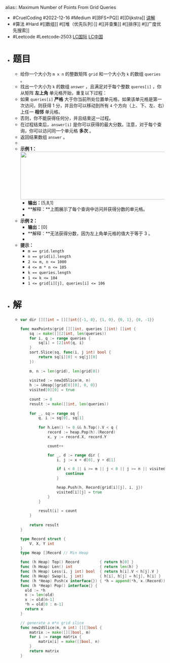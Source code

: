 alias:: Maximum Number of Points From Grid Queries
- #CruelCoding #2022-12-16 #Medium #[[BFS+PQ]] #[[Dijkstra]] [讲解](https://youtu.be/G7Gg9w5_KWk)
- #算法 #Hard #[[数组]] #[[堆（优先队列）]] #[[并查集]] #[[排序]] #[[广度优先搜索]]
- #Leetcode #Leetcode-2503 [LC国际](https://leetcode.com/problems/maximum-number-of-points-from-grid-queries/) [LC中国](https://leetcode.cn/problems/maximum-number-of-points-from-grid-queries/)
- # 题目
	- 给你一个大小为 `m x n` 的整数矩阵 `grid` 和一个大小为 `k` 的数组 `queries` 。
	- 找出一个大小为 `k` 的数组 `answer` ，且满足对于每个整数 `queres[i]` ，你从矩阵 **左上角** 单元格开始，重复以下过程：
	- 如果 `queries[i]` **严格** 大于你当前所处位置单元格，如果该单元格是第一次访问，则获得 1 分，并且你可以移动到所有 `4` 个方向（上、下、左、右）上任一 **相邻** 单元格。
	- 否则，你不能获得任何分，并且结束这一过程。
	- 在过程结束后，`answer[i]` 是你可以获得的最大分数。注意，对于每个查询，你可以访问同一个单元格 **多次** 。
	- 返回结果数组 `answer` 。
	-
	- **示例 1：**
	  		<img alt="" src="https://assets.leetcode.com/uploads/2022/10/19/yetgriddrawio.png" style="width: 571px; height: 151px;">
		- **输出：**[5,8,1]
		- **解释：**上图展示了每个查询中访问并获得分数的单元格。
		-
	- **示例 2：**
	  		<img alt="" src="https://assets.leetcode.com/uploads/2022/10/20/yetgriddrawio-2.png">
		- **输出：**[0]
		- **解释：**无法获得分数，因为左上角单元格的值大于等于 3 。
		-
	- **提示：**
		- `m == grid.length`
		- `n == grid[i].length`
		- `2 <= m, n <= 1000`
		- `4 <= m * n <= 105`
		- `k == queries.length`
		- `1 <= k <= 104`
		- `1 <= grid[i][j], queries[i] <= 106`
- # 解
	- ```go
	  var dir [][]int = [][]int{{-1, 0}, {1, 0}, {0, 1}, {0, -1}}
	  
	  func maxPoints(grid [][]int, queries []int) []int {
	      sq := make([][2]int, len(queries))
	      for i, q := range queries {
	          sq[i] = [2]int{q, i}
	      }
	      sort.Slice(sq, func(i, j int) bool {
	          return sq[i][0] < sq[j][0]
	      })
	      
	      m, n := len(grid), len(grid[0])
	      
	      visited := new2dSlice(m, n)
	      h := &Heap{{grid[0][0], 0, 0}}
	      visited[0][0] = true
	      
	      count := 0
	      result := make([]int, len(queries))
	      
	      for _, sq:= range sq {
	          q, i := sq[0], sq[1]
	          
	          for h.Len() != 0 && h.Top().V < q {
	              record := heap.Pop(h).(Record)
	              x, y := record.X, record.Y
	  
	              count++
	  
	              for _, d := range dir {
	                  i, j := x + d[0], y + d[1]
	  
	                  if i < 0 || i >= m || j < 0 || j >= n || visited[i][j] {
	                      continue
	                  }
	  
	                  heap.Push(h, Record{grid[i][j], i, j})
	                  visited[i][j] = true
	              }
	          }
	          
	          result[i] = count
	      }
	      
	      return result
	  }
	  
	  type Record struct {
	      V, X, Y int
	  }
	  type Heap []Record // Min Heap
	  
	  func (h Heap) Top() Record         { return h[0] }
	  func (h Heap) Len() int            { return len(h) }
	  func (h Heap) Less(i, j int) bool  { return h[i].V < h[j].V }
	  func (h Heap) Swap(i, j int)       { h[i], h[j] = h[j], h[i] }
	  func (h *Heap) Push(x interface{}) { *h = append(*h, x.(Record)) }
	  func (h *Heap) Pop() interface{} {
	  	old := *h
	  	n := len(old)
	  	x := old[n-1]
	  	*h = old[0 : n-1]
	  	return x
	  }
	  
	  // generate a m*n grid slice
	  func new2dSlice(m, n int) [][]bool {
	      matrix := make([][]bool, m)
	      for i := range matrix {
	          matrix[i] = make([]bool, n)
	      }
	      return matrix
	  }
	  ```